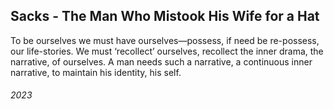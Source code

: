 ## Sacks - The Man Who Mistook His Wife for a Hat

To be ourselves we must have ourselves—possess, if need be re-possess, our life-stories.
We must ‘recollect’ ourselves, recollect the inner drama, the narrative, of ourselves.
A man needs such a narrative, a continuous inner narrative, to maintain his identity, his self.


###### 2023